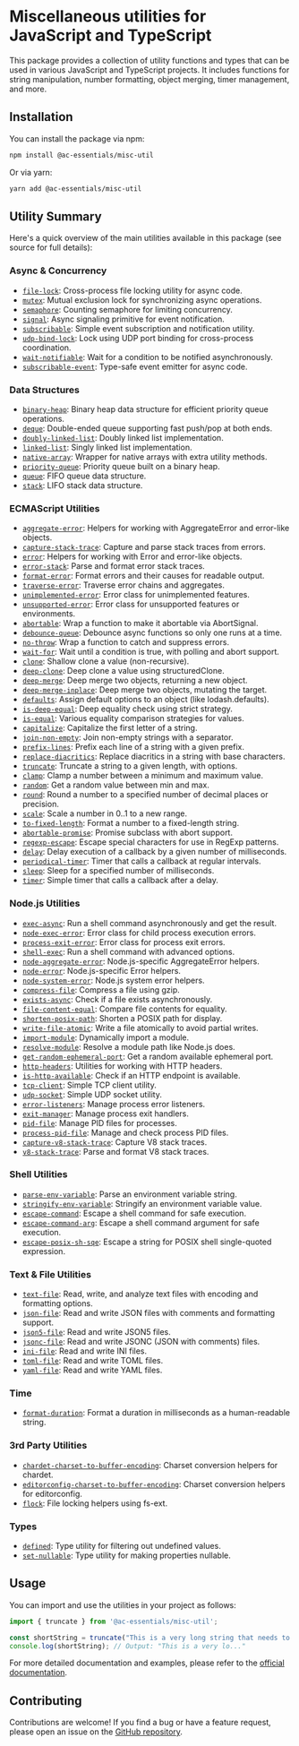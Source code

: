
# Miscellaneous utilities for JavaScript and TypeScript

This package provides a collection of utility functions and types that can be used in various JavaScript and TypeScript projects. It includes functions for string manipulation, number formatting, object merging, timer management, and more.

## Installation

You can install the package via npm:

```bash
npm install @ac-essentials/misc-util
```

Or via yarn:

```bash
yarn add @ac-essentials/misc-util
```

## Utility Summary

Here's a quick overview of the main utilities available in this package (see source for full details):

### Async & Concurrency

- [`file-lock`](src/async/file-lock.ts): Cross-process file locking utility for async code.
- [`mutex`](src/async/mutex.ts): Mutual exclusion lock for synchronizing async operations.
- [`semaphore`](src/async/semaphore.ts): Counting semaphore for limiting concurrency.
- [`signal`](src/async/signal.ts): Async signaling primitive for event notification.
- [`subscribable`](src/async/subscribable.ts): Simple event subscription and notification utility.
- [`udp-bind-lock`](src/async/udp-bind-lock.ts): Lock using UDP port binding for cross-process coordination.
- [`wait-notifiable`](src/async/wait-notifiable.ts): Wait for a condition to be notified asynchronously.
- [`subscribable-event`](src/async/subscribable-event.ts): Type-safe event emitter for async code.

### Data Structures

- [`binary-heap`](src/data/binary-heap.ts): Binary heap data structure for efficient priority queue operations.
- [`deque`](src/data/deque.ts): Double-ended queue supporting fast push/pop at both ends.
- [`doubly-linked-list`](src/data/doubly-linked-list.ts): Doubly linked list implementation.
- [`linked-list`](src/data/linked-list.ts): Singly linked list implementation.
- [`native-array`](src/data/native-array.ts): Wrapper for native arrays with extra utility methods.
- [`priority-queue`](src/data/priority-queue.ts): Priority queue built on a binary heap.
- [`queue`](src/data/queue.ts): FIFO queue data structure.
- [`stack`](src/data/stack.ts): LIFO stack data structure.

### ECMAScript Utilities

- [`aggregate-error`](src/ecma/error/aggregate-error.ts): Helpers for working with AggregateError and error-like objects.
- [`capture-stack-trace`](src/ecma/error/capture-stack-trace.ts): Capture and parse stack traces from errors.
- [`error`](src/ecma/error/error.ts): Helpers for working with Error and error-like objects.
- [`error-stack`](src/ecma/error/error-stack.ts): Parse and format error stack traces.
- [`format-error`](src/ecma/error/format-error.ts): Format errors and their causes for readable output.
- [`traverse-error`](src/ecma/error/traverse-error.ts): Traverse error chains and aggregates.
- [`unimplemented-error`](src/ecma/error/unimplemented-error.ts): Error class for unimplemented features.
- [`unsupported-error`](src/ecma/error/unsupported-error.ts): Error class for unsupported features or environments.
- [`abortable`](src/ecma/function/abortable.ts): Wrap a function to make it abortable via AbortSignal.
- [`debounce-queue`](src/ecma/function/debounce-queue.ts): Debounce async functions so only one runs at a time.
- [`no-throw`](src/ecma/function/no-throw.ts): Wrap a function to catch and suppress errors.
- [`wait-for`](src/ecma/function/wait-for.ts): Wait until a condition is true, with polling and abort support.
- [`clone`](src/ecma/object/clone.ts): Shallow clone a value (non-recursive).
- [`deep-clone`](src/ecma/object/deep-clone.ts): Deep clone a value using structuredClone.
- [`deep-merge`](src/ecma/object/deep-merge.ts): Deep merge two objects, returning a new object.
- [`deep-merge-inplace`](src/ecma/object/deep-merge-inplace.ts): Deep merge two objects, mutating the target.
- [`defaults`](src/ecma/object/defaults.ts): Assign default options to an object (like lodash.defaults).
- [`is-deep-equal`](src/ecma/object/is-deep-equal.ts): Deep equality check using strict strategy.
- [`is-equal`](src/ecma/object/is-equal.ts): Various equality comparison strategies for values.
- [`capitalize`](src/ecma/string/capitalize.ts): Capitalize the first letter of a string.
- [`join-non-empty`](src/ecma/string/join-non-empty.ts): Join non-empty strings with a separator.
- [`prefix-lines`](src/ecma/string/prefix-lines.ts): Prefix each line of a string with a given prefix.
- [`replace-diacritics`](src/ecma/string/replace-diacritics.ts): Replace diacritics in a string with base characters.
- [`truncate`](src/ecma/string/truncate.ts): Truncate a string to a given length, with options.
- [`clamp`](src/ecma/math/clamp.ts): Clamp a number between a minimum and maximum value.
- [`random`](src/ecma/math/random.ts): Get a random value between min and max.
- [`round`](src/ecma/math/round.ts): Round a number to a specified number of decimal places or precision.
- [`scale`](src/ecma/math/scale.ts): Scale a number in 0..1 to a new range.
- [`to-fixed-length`](src/ecma/number/to-fixed-length.ts): Format a number to a fixed-length string.
- [`abortable-promise`](src/ecma/promise/abortable-promise.ts): Promise subclass with abort support.
- [`regexp-escape`](src/ecma/regexp/regexp-escape.ts): Escape special characters for use in RegExp patterns.
- [`delay`](src/ecma/timers/delay.ts): Delay execution of a callback by a given number of milliseconds.
- [`periodical-timer`](src/ecma/timers/periodical-timer.ts): Timer that calls a callback at regular intervals.
- [`sleep`](src/ecma/timers/sleep.ts): Sleep for a specified number of milliseconds.
- [`timer`](src/ecma/timers/timer.ts): Simple timer that calls a callback after a delay.

### Node.js Utilities

- [`exec-async`](src/node/child_process/exec-async.ts): Run a shell command asynchronously and get the result.
- [`node-exec-error`](src/node/child_process/node-exec-error.ts): Error class for child process execution errors.
- [`process-exit-error`](src/node/child_process/process-exit-error.ts): Error class for process exit errors.
- [`shell-exec`](src/node/child_process/shell-exec.ts): Run a shell command with advanced options.
- [`node-aggregate-error`](src/node/error/node-aggregate-error.ts): Node.js-specific AggregateError helpers.
- [`node-error`](src/node/error/node-error.ts): Node.js-specific Error helpers.
- [`node-system-error`](src/node/error/node-system-error.ts): Node.js system error helpers.
- [`compress-file`](src/node/fs/compress-file.ts): Compress a file using gzip.
- [`exists-async`](src/node/fs/exists-async.ts): Check if a file exists asynchronously.
- [`file-content-equal`](src/node/fs/file-content-equal.ts): Compare file contents for equality.
- [`shorten-posix-path`](src/node/fs/shorten-posix-path.ts): Shorten a POSIX path for display.
- [`write-file-atomic`](src/node/fs/write-file-atomic.ts): Write a file atomically to avoid partial writes.
- [`import-module`](src/node/module/import-module.ts): Dynamically import a module.
- [`resolve-module`](src/node/module/resolve-module.ts): Resolve a module path like Node.js does.
- [`get-random-ephemeral-port`](src/node/net/get-random-ephemeral-port.ts): Get a random available ephemeral port.
- [`http-headers`](src/node/net/http/http-headers.ts): Utilities for working with HTTP headers.
- [`is-http-available`](src/node/net/http/is-http-available.ts): Check if an HTTP endpoint is available.
- [`tcp-client`](src/node/net/tcp-client.ts): Simple TCP client utility.
- [`udp-socket`](src/node/net/udp-socket.ts): Simple UDP socket utility.
- [`error-listeners`](src/node/process/error-listeners.ts): Manage process error listeners.
- [`exit-manager`](src/node/process/exit-manager.ts): Manage process exit handlers.
- [`pid-file`](src/node/process/pid-file.ts): Manage PID files for processes.
- [`process-pid-file`](src/node/process/process-pid-file.ts): Manage and check process PID files.
- [`capture-v8-stack-trace`](src/node/v8/capture-v8-stack-trace.ts): Capture V8 stack traces.
- [`v8-stack-trace`](src/node/v8/v8-stack-trace.ts): Parse and format V8 stack traces.

### Shell Utilities

- [`parse-env-variable`](src/shell/env-variables/parse-env-variable.ts): Parse an environment variable string.
- [`stringify-env-variable`](src/shell/env-variables/stringify-env-variable.ts): Stringify an environment variable value.
- [`escape-command`](src/shell/escape-command.ts): Escape a shell command for safe execution.
- [`escape-command-arg`](src/shell/escape-command-arg.ts): Escape a shell command argument for safe execution.
- [`escape-posix-sh-sqe`](src/shell/escape-posix-sh-sqe.ts): Escape a string for POSIX shell single-quoted expression.

### Text & File Utilities

- [`text-file`](src/text-files/text-file.ts): Read, write, and analyze text files with encoding and formatting options.
- [`json-file`](src/text-files/json-file.ts): Read and write JSON files with comments and formatting support.
- [`json5-file`](src/text-files/json5-file.ts): Read and write JSON5 files.
- [`jsonc-file`](src/text-files/jsonc-file.ts): Read and write JSONC (JSON with comments) files.
- [`ini-file`](src/text-files/ini-file.ts): Read and write INI files.
- [`toml-file`](src/text-files/toml-file.ts): Read and write TOML files.
- [`yaml-file`](src/text-files/yaml-file.ts): Read and write YAML files.

### Time

- [`format-duration`](src/time/format-duration.ts): Format a duration in milliseconds as a human-readable string.

### 3rd Party Utilities

- [`chardet-charset-to-buffer-encoding`](src/3rdparty/chardet/chardet-charset-to-buffer-encoding.ts): Charset conversion helpers for chardet.
- [`editorconfig-charset-to-buffer-encoding`](src/3rdparty/editorconfig/editorconfig-charset-to-buffer-encoding.ts): Charset conversion helpers for editorconfig.
- [`flock`](src/3rdparty/fs-ext/flock.ts): File locking helpers using fs-ext.

### Types

- [`defined`](src/types.d/defined.ts): Type utility for filtering out undefined values.
- [`set-nullable`](src/types.d/set-nullable.ts): Type utility for making properties nullable.

## Usage

You can import and use the utilities in your project as follows:

```typescript
import { truncate } from '@ac-essentials/misc-util';

const shortString = truncate("This is a very long string that needs to be truncated.", { length: 20 });
console.log(shortString); // Output: "This is a very lo..."
```

For more detailed documentation and examples, please refer to the [official documentation](https://anthochamp.github.io/node-essentials/misc-util/).

## Contributing

Contributions are welcome! If you find a bug or have a feature request, please open an issue on the [GitHub repository](https://github.com/anthochamp/node-essentials).
